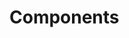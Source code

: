 <!-- Space: Projects -->
<!-- Parent: ZshPyenv -->
<!-- Title: Components ZshPyenv -->
<!-- Label: ZshPyenv -->
<!-- Label: Project -->
<!-- Label: Components -->
<!-- Include: disclaimer.md -->
<!-- Include: ac:toc -->

# Components
